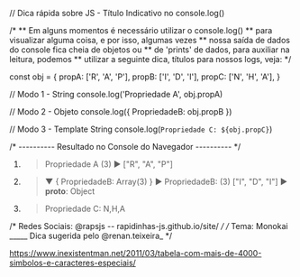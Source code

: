 // Dica rápida sobre JS -  Título Indicativo no console.log()

/*
** Em alguns momentos é necessário utilizar o console.log()
** para visualizar alguma coisa, e por isso, algumas vezes
** nossa saída de dados do console fica cheia de objetos ou
** de 'prints' de dados, para auxiliar na leitura, podemos
** utilizar a seguinte dica, títulos para nossos logs, veja:
*/

const obj = {
  propA: ['R', 'A', 'P'],
  propB: ['I', 'D', 'I'],
  propC: ['N', 'H', 'A'],
}

// Modo 1 - String
console.log('Propriedade A', obj.propA)

// Modo 2 - Objeto
console.log({ PropriedadeB: obj.propB })

// Modo 3 - Template String
console.log(`Propriedade C: ${obj.propC}`)

/* ---------- Resultado no Console do Navegador ---------- */

1. > Propriedade A (3) ► ["R", "A", "P"]

2. > ▼ { PropriedadeB: Array(3) }
		► PropriedadeB: (3) ["I", "D", "I"]
		► __proto__: Object
        
3. > Propriedade C: N,H,A

/* Redes Sociais: @rapsjs -- rapidinhas-js.github.io/site/ */
/* Tema: Monokai _____ Dica sugerida pelo @renan.teixeira_ */

https://www.inexistentman.net/2011/03/tabela-com-mais-de-4000-simbolos-e-caracteres-especiais/